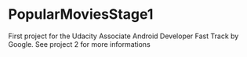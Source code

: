 # PopularMoviesStage1
First project for the Udacity Associate Android Developer Fast Track by Google.
See project 2 for more informations
